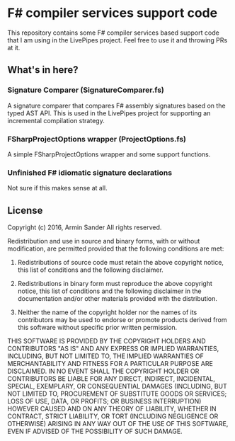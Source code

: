 # F# compiler services support code

This repository contains some F# compiler services based support code that I am using in the LivePipes project. Feel free to use it and throwing PRs at it.

## What's in here?

### Signature Comparer (SignatureComparer.fs)

A signature comparer that compares F# assembly signatures based on the typed AST API. This is used in the LivePipes project for supporting an incremental compilation strategy.

### FSharpProjectOptions wrapper (ProjectOptions.fs)

A simple FSharpProjectOptions wrapper and some support functions.

### Unfinished F# idiomatic signature declarations

Not sure if this makes sense at all.

## License

Copyright (c) 2016, Armin Sander
All rights reserved.

Redistribution and use in source and binary forms, with or without modification, are permitted provided that the following conditions are met:

1. Redistributions of source code must retain the above copyright notice, this list of conditions and the following disclaimer.

2. Redistributions in binary form must reproduce the above copyright notice, this list of conditions and the following disclaimer in the documentation and/or other materials provided with the distribution.

3. Neither the name of the copyright holder nor the names of its contributors may be used to endorse or promote products derived from this software without specific prior written permission.

THIS SOFTWARE IS PROVIDED BY THE COPYRIGHT HOLDERS AND CONTRIBUTORS "AS IS" AND ANY EXPRESS OR IMPLIED WARRANTIES, INCLUDING, BUT NOT LIMITED TO, THE IMPLIED WARRANTIES OF MERCHANTABILITY AND FITNESS FOR A PARTICULAR PURPOSE ARE DISCLAIMED. IN NO EVENT SHALL THE COPYRIGHT HOLDER OR CONTRIBUTORS BE LIABLE FOR ANY DIRECT, INDIRECT, INCIDENTAL, SPECIAL, EXEMPLARY, OR CONSEQUENTIAL DAMAGES (INCLUDING, BUT NOT LIMITED TO, PROCUREMENT OF SUBSTITUTE GOODS OR SERVICES; LOSS OF USE, DATA, OR PROFITS; OR BUSINESS INTERRUPTION) HOWEVER CAUSED AND ON ANY THEORY OF LIABILITY, WHETHER IN CONTRACT, STRICT LIABILITY, OR TORT (INCLUDING NEGLIGENCE OR OTHERWISE) ARISING IN ANY WAY OUT OF THE USE OF THIS SOFTWARE, EVEN IF ADVISED OF THE POSSIBILITY OF SUCH DAMAGE.

